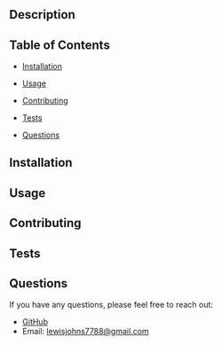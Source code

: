 # 



## Description



## Table of Contents

- [Installation](#installation)
- [Usage](#usage)
- [Contributing](#contributing)
- [Tests](#tests)

- [Questions](#questions)

## Installation



## Usage



## Contributing



## Tests





## Questions

If you have any questions, please feel free to reach out:

- [GitHub](https://github.com/)
- Email: [lewisjohns7788@gmail.com](mailto:lewisjohns7788@gmail.com)
